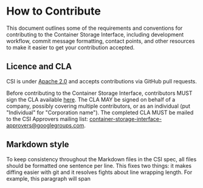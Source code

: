 # How to Contribute

This document outlines some of the requirements and conventions for contributing to the Container Storage Interface, including development workflow, commit message formatting, contact points, and other resources to make it easier to get your contribution accepted.

## Licence and CLA

CSI is under [Apache 2.0](LICENSE) and accepts contributions via GitHub pull requests.

Before contributing to the Container Storage Interface, contributors MUST sign the CLA available [here](https://github.com/container-storage-interface/spec/blob/master/CCLA.pdf).
The CLA MAY be signed on behalf of a company, possibly covering multiple contributors, or as an individual (put "Individual" for "Corporation name").
The completed CLA MUST be mailed to the CSI Approvers mailing list: container-storage-interface-approvers@googlegroups.com.

## Markdown style

To keep consistency throughout the Markdown files in the CSI spec, all files should be formatted one sentence per line.
This fixes two things: it makes diffing easier with git and it resolves fights about line wrapping length.
For example, this paragraph will span